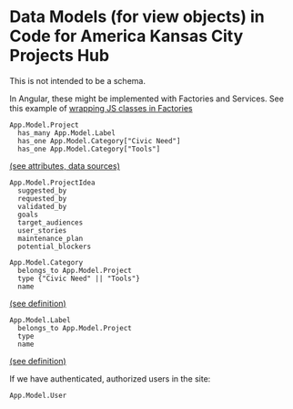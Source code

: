 # Data Models (for view objects) in Code for America Kansas City Projects Hub

This is not intended to be a schema.

In Angular, these might be implemented with Factories and Services. See
this example of [wrapping JS classes in Factories](https://medium.com/opinionated-angularjs/angular-model-objects-with-javascript-classes-2e6a067c73bc)

```
App.Model.Project
  has_many App.Model.Label
  has_one App.Model.Category["Civic Need"]
  has_one App.Model.Category["Tools"]
```
  [(see attributes, data sources)](https://github.com/codeforkansascity/Code-for-America-Projects-Hub/issues/9)

```
App.Model.ProjectIdea
  suggested_by
  requested_by
  validated_by
  goals
  target_audiences
  user_stories
  maintenance_plan
  potential_blockers

App.Model.Category
  belongs_to App.Model.Project
  type {"Civic Need" || "Tools"}
  name
```
  [(see definition)](https://github.com/codeforkansascity/Code-for-America-Projects-Hub/issues/8)

```
App.Model.Label
  belongs_to App.Model.Project
  type
  name
```
  [(see definition)](https://github.com/codeforkansascity/Code-for-America-Projects-Hub/issues/8)

 If we have authenticated, authorized users in the site:
```
App.Model.User
```
